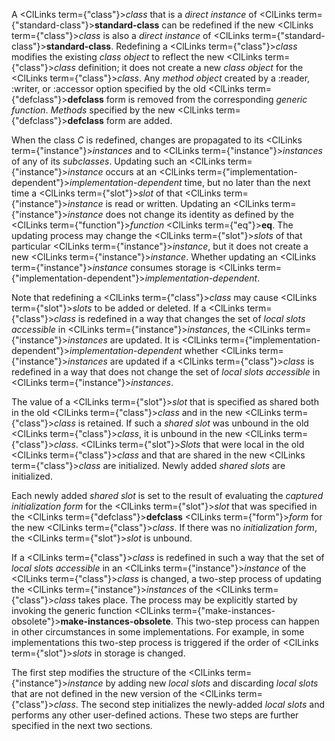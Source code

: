  



A <ClLinks  term={"class"}><i>class</i></ClLinks> that is a *direct instance* of <ClLinks  term={"standard-class"}><b>standard-class</b></ClLinks> can be redefined if the new <ClLinks  term={"class"}><i>class</i></ClLinks> is also a *direct instance* of <ClLinks  term={"standard-class"}><b>standard-class</b></ClLinks>. Redefining a <ClLinks  term={"class"}><i>class</i></ClLinks> modifies the existing *class object* to reflect the new <ClLinks  term={"class"}><i>class</i></ClLinks> definition; it does not create a new *class object* for the <ClLinks  term={"class"}><i>class</i></ClLinks>. Any *method object* created by a :reader, :writer, or :accessor option specified by the old <ClLinks  term={"defclass"}><b>defclass</b></ClLinks> form is removed from the corresponding *generic function*. *Methods* specified by the new <ClLinks  term={"defclass"}><b>defclass</b></ClLinks> form are added.  







When the class *C* is redefined, changes are propagated to its <ClLinks  term={"instance"}><i>instances</i></ClLinks> and to <ClLinks  term={"instance"}><i>instances</i></ClLinks> of any of its *subclasses*. Updating such an <ClLinks  term={"instance"}><i>instance</i></ClLinks> occurs at an <ClLinks  term={"implementation-dependent"}><i>implementation-dependent</i></ClLinks> time, but no later than the next time a <ClLinks  term={"slot"}><i>slot</i></ClLinks> of that <ClLinks  term={"instance"}><i>instance</i></ClLinks> is read or written. Updating an <ClLinks  term={"instance"}><i>instance</i></ClLinks> does not change its identity as defined by the <ClLinks  term={"function"}><i>function</i></ClLinks> <ClLinks  term={"eq"}><b>eq</b></ClLinks>. The updating process may change the <ClLinks  term={"slot"}><i>slots</i></ClLinks> of that particular <ClLinks  term={"instance"}><i>instance</i></ClLinks>, but it does not create a new <ClLinks  term={"instance"}><i>instance</i></ClLinks>. Whether updating an <ClLinks  term={"instance"}><i>instance</i></ClLinks> consumes storage is <ClLinks  term={"implementation-dependent"}><i>implementation-dependent</i></ClLinks>. 



Note that redefining a <ClLinks  term={"class"}><i>class</i></ClLinks> may cause <ClLinks  term={"slot"}><i>slots</i></ClLinks> to be added or deleted. If a <ClLinks  term={"class"}><i>class</i></ClLinks> is redefined in a way that changes the set of *local slots accessible* in <ClLinks  term={"instance"}><i>instances</i></ClLinks>, the <ClLinks  term={"instance"}><i>instances</i></ClLinks> are updated. It is <ClLinks  term={"implementation-dependent"}><i>implementation-dependent</i></ClLinks> whether <ClLinks  term={"instance"}><i>instances</i></ClLinks> are updated if a <ClLinks  term={"class"}><i>class</i></ClLinks> is redefined in a way that does not change the set of *local slots accessible* in <ClLinks  term={"instance"}><i>instances</i></ClLinks>. 



The value of a <ClLinks  term={"slot"}><i>slot</i></ClLinks> that is specified as shared both in the old <ClLinks  term={"class"}><i>class</i></ClLinks> and in the new <ClLinks  term={"class"}><i>class</i></ClLinks> is retained. If such a *shared slot* was unbound in the old <ClLinks  term={"class"}><i>class</i></ClLinks>, it is unbound in the new <ClLinks  term={"class"}><i>class</i></ClLinks>. <ClLinks  term={"slot"}><i>Slots</i></ClLinks> that were local in the old <ClLinks  term={"class"}><i>class</i></ClLinks> and that are shared in the new <ClLinks  term={"class"}><i>class</i></ClLinks> are initialized. Newly added *shared slots* are initialized. 



Each newly added *shared slot* is set to the result of evaluating the *captured initialization form* for the <ClLinks  term={"slot"}><i>slot</i></ClLinks> that was specified in the <ClLinks  term={"defclass"}><b>defclass</b></ClLinks> <ClLinks  term={"form"}><i>form</i></ClLinks> for the new <ClLinks  term={"class"}><i>class</i></ClLinks>. If there was no *initialization form*, the <ClLinks  term={"slot"}><i>slot</i></ClLinks> is unbound. 



If a <ClLinks  term={"class"}><i>class</i></ClLinks> is redefined in such a way that the set of *local slots accessible* in an <ClLinks  term={"instance"}><i>instance</i></ClLinks> of the <ClLinks  term={"class"}><i>class</i></ClLinks> is changed, a two-step process of updating the <ClLinks  term={"instance"}><i>instances</i></ClLinks> of the <ClLinks  term={"class"}><i>class</i></ClLinks> takes place. The process may be explicitly started by invoking the generic function <ClLinks  term={"make-instances-obsolete"}><b>make-instances-obsolete</b></ClLinks>. This two-step process can happen in other circumstances in some implementations. For example, in some implementations this two-step process is triggered if the order of <ClLinks  term={"slot"}><i>slots</i></ClLinks> in storage is changed. 



The first step modifies the structure of the <ClLinks  term={"instance"}><i>instance</i></ClLinks> by adding new *local slots* and discarding *local slots* that are not defined in the new version of the <ClLinks  term={"class"}><i>class</i></ClLinks>. The second step initializes the newly-added *local slots* and performs any other user-defined actions. These two steps are further specified in the next two sections. 



